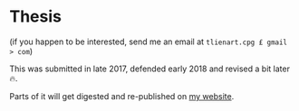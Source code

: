 # Thesis

(if you happen to be interested, send me an email at `tlienart.cpg £ gmail > com`)

This was submitted in late 2017, defended early 2018 and revised a bit later 🔥.

Parts of it will get digested and re-published on [my website](https://tlienart.github.io).


